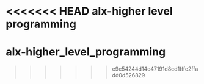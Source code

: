 <<<<<<< HEAD
alx-higher level programming
=======
# alx-higher_level_programming
>>>>>>> e9e54244d14e47191d8cd1fffe2ffadd0d526829
